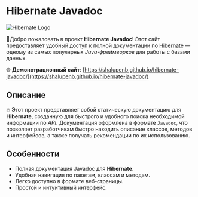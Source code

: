 # Hibernate Javadoc

![Hibernate Logo](https://upload.wikimedia.org/wikipedia/commons/3/33/Hibernate_logo_a.png)

🚀Добро пожаловать в проект **Hibernate Javadoc**! Этот сайт предоставляет удобный доступ к полной документации по [Hibernate](https://hibernate.org/) — одному из самых популярных _Java-фреймворков_ для работы с базами данных.

🌐 **Демонстрационный сайт**: [https://shalupenb.github.io/hibernate-javadoc/](https://shalupenb.github.io/hibernate-javadoc/)

## Описание

🔥 Этот проект представляет собой статическую документацию для **Hibernate**, созданную для быстрого и удобного поиска необходимой информации по _API_. Документация оформлена в формате `Javadoc`, что позволяет разработчикам быстро находить описание классов, методов и интерфейсов, а также получать рекомендации по их использованию.

## Особенности

- Полная документация Javadoc для **Hibernate**.
- Удобная навигация по пакетам, классам и методам.
- Легко доступно в формате веб-страницы.
- Простой и интуитивный интерфейс.
